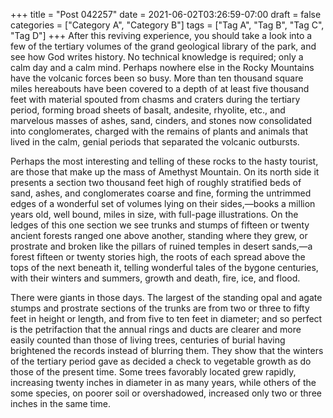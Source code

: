 +++
title = "Post 042257"
date = 2021-06-02T03:26:59-07:00
draft = false
categories = ["Category A", "Category B"]
tags = ["Tag A", "Tag B", "Tag C", "Tag D"]
+++
After this reviving experience, you should take a look into a few of the tertiary volumes of the grand geological library of the park, and see how God writes history. No technical knowledge is required; only a calm day and a calm mind. Perhaps nowhere else in the Rocky Mountains have the volcanic forces been so busy. More than ten thousand square miles hereabouts have been covered to a depth of at least five thousand feet with material spouted from chasms and craters during the tertiary period, forming broad sheets of basalt, andesite, rhyolite, etc., and marvelous masses of ashes, sand, cinders, and stones now consolidated into conglomerates, charged with the remains of plants and animals that lived in the calm, genial periods that separated the volcanic outbursts.

Perhaps the most interesting and telling of these rocks to the hasty tourist, are those that make up the mass of Amethyst Mountain. On its north side it presents a section two thousand feet high of roughly stratified beds of sand, ashes, and conglomerates coarse and fine, forming the untrimmed edges of a wonderful set of volumes lying on their sides,—books a million years old, well bound, miles in size, with full-page illustrations. On the ledges of this one section we see trunks and stumps of fifteen or twenty ancient forests ranged one above another, standing where they grew, or prostrate and broken like the pillars of ruined temples in desert sands,—a forest fifteen or twenty stories high, the roots of each spread above the tops of the next beneath it, telling wonderful tales of the bygone centuries, with their winters and summers, growth and death, fire, ice, and flood.

There were giants in those days. The largest of the standing opal and agate stumps and prostrate sections of the trunks are from two or three to fifty feet in height or length, and from five to ten feet in diameter; and so perfect is the petrifaction that the annual rings and ducts are clearer and more easily counted than those of living trees, centuries of burial having brightened the records instead of blurring them. They show that the winters of the tertiary period gave as decided a check to vegetable growth as do those of the present time. Some trees favorably located grew rapidly, increasing twenty inches in diameter in as many years, while others of the some species, on poorer soil or overshadowed, increased only two or three inches in the same time.
